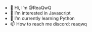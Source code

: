 - 👋 Hi, I’m @ReaQwQ
- 👀 I’m interested in Javascript
- 🌱 I’m currently learning Python
- 📫 How to reach me discord: reaqwq
